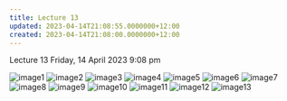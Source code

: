 ```yaml
---
title: Lecture 13
updated: 2023-04-14T21:08:55.0000000+12:00
created: 2023-04-14T21:08:00.0000000+12:00
---
```


Lecture 13
Friday, 14 April 2023
9:08 pm

![image1](../../../../resources/16760960490a4713af1a8475cd2ab55e.png)
![image2](../../../../resources/5d2253d10e7548429de27274f9ecc8c6.png)
![image3](../../../../resources/9282a0345f0c40beb76a316a3700eeca.png)
![image4](../../../../resources/499f3a0634f247d2ac1d26a9406baed7.png)
![image5](../../../../resources/3165769560b64d83bc02b1a0d30c032d.png)
![image6](../../../../resources/f0000a5ba220442595532468bff7f739.png)
![image7](../../../../resources/d9d96ff38fe7458ebb10a3e5a96dfb9c.png)
![image8](../../../../resources/b1472f69dded4de1bd17e5b46485f185.png)
![image9](../../../../resources/2c4245aefb7a442e9cba7663431f4f70.png)
![image10](../../../../resources/32a363a33b434955a773a39426de149c.png)
![image11](../../../../resources/8576771c69a94ac389f811c0df8a8fae.png)
![image12](../../../../resources/33c12b52a0104a0db7c58b1f30426e63.png)
![image13](../../../../resources/cf75d37694bf43299e844c2ba02e884a.png)
